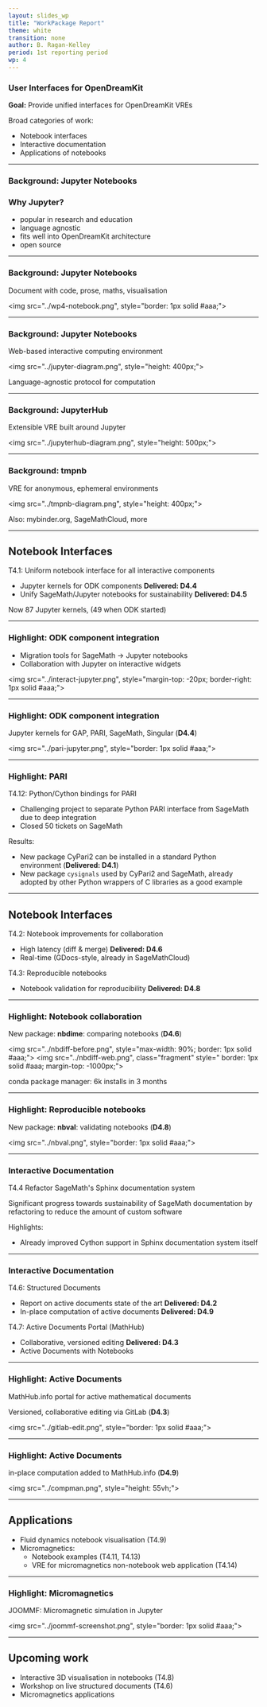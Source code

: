 ```yaml
---
layout: slides_wp
title: "WorkPackage Report"
theme: white
transition: none
author: B. Ragan-Kelley
period: 1st reporting period
wp: 4
---
```



<section data-markdown data-separator="^---\n" data-separator-vertical="^--\n">

### User Interfaces for OpenDreamKit

**Goal:** Provide unified interfaces for OpenDreamKit VREs

Broad categories of work:

- Notebook interfaces
- Interactive documentation
- Applications of notebooks


---
### Background: Jupyter Notebooks

### Why Jupyter?

- popular in research and education
- language agnostic
- fits well into OpenDreamKit architecture
- open source


---
### Background: Jupyter Notebooks

Document with  code, prose, maths, visualisation

<img src="../wp4-notebook.png", style="border: 1px solid #aaa;">


---
### Background: Jupyter Notebooks

Web-based interactive computing environment

<img src="../jupyter-diagram.png", style="height: 400px;">

Language-agnostic protocol for computation

---
### Background: JupyterHub

Extensible VRE built around Jupyter

<img src="../jupyterhub-diagram.png", style="height: 500px;">

---
### Background: tmpnb

VRE for anonymous, ephemeral environments

<img src="../tmpnb-diagram.png", style="height: 400px;">

Also: mybinder.org, SageMathCloud, more


---
## Notebook Interfaces

T4.1: Uniform notebook interface for all interactive components

- Jupyter kernels for ODK components **Delivered: D4.4**
- Unify SageMath/Jupyter notebooks for sustainability **Delivered: D4.5**

Now 87 Jupyter kernels, (49 when ODK started)

---
### Highlight: ODK component integration

- Migration tools for SageMath → Jupyter notebooks
- Collaboration with Jupyter on interactive widgets


<img src="../interact-jupyter.png", style="margin-top: -20px; border-right: 1px solid #aaa;">

---
### Highlight: ODK component integration

Jupyter kernels for GAP, PARI, SageMath, Singular (**D4.4**)

<img src="../pari-jupyter.png", style="border: 1px solid #aaa;">

---
### Highlight: PARI

T4.12: Python/Cython bindings for PARI

- Challenging project to separate Python PARI interface from SageMath due to deep integration
- Closed 50 tickets on SageMath

Results:

- New package CyPari2 can be installed in a standard Python environment (**Delivered: D4.1**)
- New package `cysignals` used by CyPari2 and SageMath,
  already adopted by other Python wrappers of C libraries as a good example


---
## Notebook Interfaces

T4.2: Notebook improvements for collaboration

 - High latency (diff & merge) **Delivered: D4.6**
 - Real-time (GDocs-style, already in SageMathCloud)
 
T4.3: Reproducible notebooks
 
- Notebook validation for reproducibility **Delivered: D4.8**

---
### Highlight: Notebook collaboration

New package: **nbdime**: comparing notebooks (**D4.6**)

<img src="../nbdiff-before.png", style="max-width: 90%; border: 1px solid #aaa;">
<img src="../nbdiff-web.png", class="fragment" style=" border: 1px solid #aaa; margin-top: -1000px;">

<div class="fragment",>
conda package manager: 6k installs in 3 months
</div>

---
### Highlight: Reproducible notebooks

New package: **nbval**: validating notebooks (**D4.8**)

<img src="../nbval.png", style="border: 1px solid #aaa;">

---
### Interactive Documentation

T4.4 Refactor SageMath's Sphinx documentation system

Significant progress towards sustainability of SageMath documentation
by refactoring to reduce the amount of custom software

Highlights:

- Already improved Cython support in Sphinx documentation system itself


---
### Interactive Documentation

T4.6: Structured Documents

- Report on active documents state of the art **Delivered: D4.2**
- In-place computation of active documents **Delivered: D4.9**

T4.7: Active Documents Portal (MathHub)

- Collaborative, versioned  editing **Delivered: D4.3**
- Active Documents with Notebooks


---
### Highlight: Active Documents

MathHub.info portal for active mathematical documents

Versioned, collaborative editing via GitLab (**D4.3**)

<img src="../gitlab-edit.png", style="border: 1px solid #aaa;">

---
### Highlight: Active Documents

in-place computation added to MathHub.info (**D4.9**)

<img src="../compman.png", style="height: 55vh;">

---
## Applications

- Fluid dynamics notebook visualisation (T4.9)
- Micromagnetics:
   - Notebook examples (T4.11, T4.13)
   - VRE for micromagnetics non-notebook web application (T4.14)

---
### Highlight: Micromagnetics

JOOMMF: Micromagnetic simulation in Jupyter

<img src="../joommf-screenshot.png", style="border: 1px solid #aaa;">


---
## Upcoming work

- Interactive 3D visualisation in notebooks (T4.8)
- Workshop on live structured documents (T4.6)
- Micromagnetics applications

</section>


